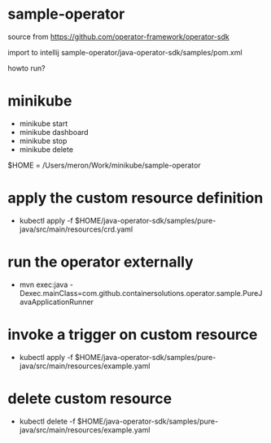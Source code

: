 # sample-operator

source from https://github.com/operator-framework/operator-sdk

import to intellij sample-operator/java-operator-sdk/samples/pom.xml

howto run?
# minikube
- minikube start
- minikube dashboard
- minikube stop
- minikube delete

$HOME = /Users/meron/Work/minikube/sample-operator

# apply the custom resource definition
- kubectl apply -f $HOME/java-operator-sdk/samples/pure-java/src/main/resources/crd.yaml

# run the operator externally
- mvn exec:java -Dexec.mainClass=com.github.containersolutions.operator.sample.PureJavaApplicationRunner

# invoke a trigger on custom resource
- kubectl apply -f $HOME/java-operator-sdk/samples/pure-java/src/main/resources/example.yaml

# delete custom resource
- kubectl delete -f $HOME/java-operator-sdk/samples/pure-java/src/main/resources/example.yaml
